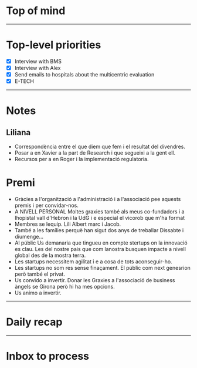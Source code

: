 # Top of mind




---
# Top-level priorities
- [x] Interview with BMS
- [x] Interview with Alex
- [x] Send emails to hospitals about the multicentric evaluation
- [x] E-TECH

---
# Notes

## Liliana 
- Correspondència entre el que diem que fem i el resultat del divendres. 
-  Posar a en Xavier a la part de Research i que segueixi a la gent ell. 
- Recursos per a en Roger i la implementació regulatoria. 

# Premi
- Gràcies a l'organització a l'administració i a l'associació pee aquests premis i per convidar-nos. 
- A NIVELL PERSONAL Moltes graxies també als meus co-fundadors i a lhopistal vall d'Hebron i la UdG i e especial el vicorob que m'ha format 
- Membres se lequip. Lili Albert marc i Jacob. 
- També a les famílies perquè han sigut dos anys de treballar Dissabte i diumenge...
- Al públic Us demanaria que tingueu en compte stertups on la innovació es clau. Les del nostre pais que com lanostra busquen impacte a nivell global des de la mostra terra. 
- Les startups necessitem agilitat i e a cosa de tots aconseguir-ho. 
- Les startups no som res sense finaçament. El públic com next genesrion però també el privat.  
- Us convido a invertir. Donar les Graxies a l'associació de business àngels se Girona però hi ha mes opcions.  
- Us animo a invertir. 




--- 
# Daily recap





--- 
# Inbox to process



